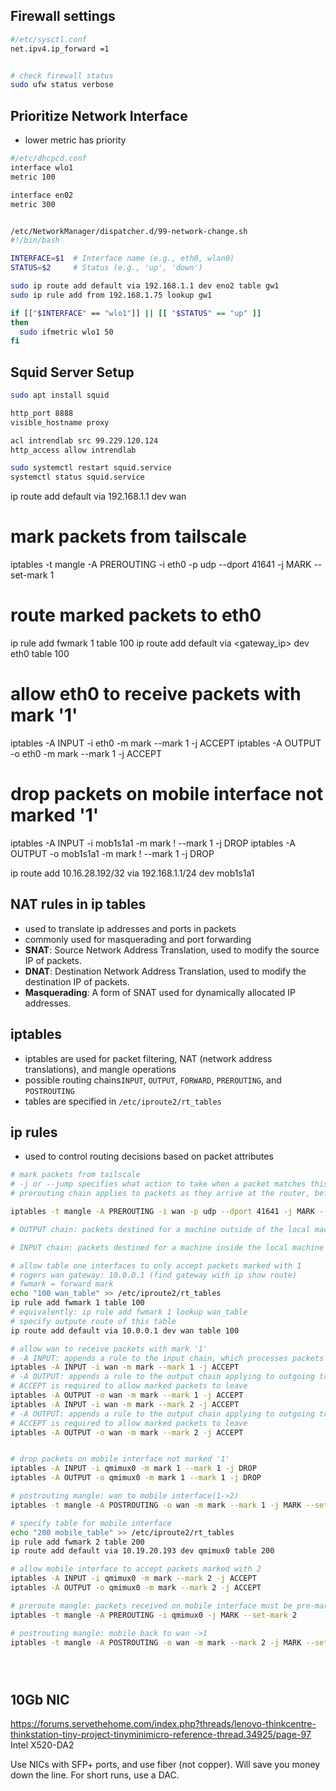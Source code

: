 


## Firewall settings
```sh
#/etc/sysctl.conf
net.ipv4.ip_forward =1


# check firewall status
sudo ufw status verbose
```

## Prioritize Network Interface
- lower metric has priority
```sh
#/etc/dhcpcd.conf
interface wlo1
metric 100

interface en02
metric 300


/etc/NetworkManager/dispatcher.d/99-network-change.sh
#!/bin/bash

INTERFACE=$1  # Interface name (e.g., eth0, wlan0)
STATUS=$2     # Status (e.g., 'up', 'down')

sudo ip route add default via 192.168.1.1 dev eno2 table gw1
sudo ip rule add from 192.168.1.75 lookup gw1

if [["$INTERFACE" == "wlo1"]] || [[ "$STATUS" == "up" ]]
then
  sudo ifmetric wlo1 50
fi

```
## Squid Server Setup
```sh
sudo apt install squid

http_port 8888
visible_hostname proxy

acl intrendlab src 99.229.120.124
http_access allow intrendlab

sudo systemctl restart squid.service
systemctl status squid.service

```

ip route add default via 192.168.1.1 dev wan

# mark packets from tailscale
iptables -t mangle -A PREROUTING -i eth0 -p udp --dport 41641 -j MARK --set-mark 1

# route marked packets to eth0
ip rule add fwmark 1 table 100
ip route add default via <gateway_ip> dev eth0 table 100

# allow eth0 to receive packets with mark '1'
iptables -A INPUT -i eth0 -m mark --mark 1 -j ACCEPT
iptables -A OUTPUT -o eth0 -m mark --mark 1 -j ACCEPT

# drop packets on mobile interface not marked '1'
iptables -A INPUT -i mob1s1a1 -m mark ! --mark 1 -j DROP
iptables -A OUTPUT -o mob1s1a1 -m mark ! --mark 1 -j DROP



ip route add 10.16.28.192/32 via 192.168.1.1/24 dev mob1s1a1


## NAT rules in ip tables
- used to translate ip addresses and ports in packets
- commonly used for masquerading and port forwarding
- **SNAT**: Source Network Address Translation, used to modify the source IP of packets.
- **DNAT**: Destination Network Address Translation, used to modify the destination IP of packets.
- **Masquerading**: A form of SNAT used for dynamically allocated IP addresses.
## iptables
- iptables are used for packet filtering, NAT (network address translations), and mangle operations
- possible routing chains`INPUT`, `OUTPUT`, `FORWARD`, `PREROUTING`, and `POSTROUTING`
- tables are specified in `/etc/iproute2/rt_tables`
## ip rules
- used to control routing decisions based on packet attributes


```sh
# mark packets from tailscale
# -j or --jump specifies what action to take when a packet matches this rule
# prerouting chain applies to packets as they arrive at the router, before the system decides where to route them (internally, to another network interface, or to WAN)

iptables -t mangle -A PREROUTING -i wan -p udp --dport 41641 -j MARK --set-mark 1

# OUTPUT chain: packets destined for a machine outside of the local machine

# INPUT chain: packets destined for a machine inside the local machine

# allow table one interfaces to only accept packets marked with 1
# rogers wan gateway: 10.0.0.1 (find gateway with ip show route)
# fwmark = forward mark
echo "100 wan_table" >> /etc/iproute2/rt_tables
ip rule add fwmark 1 table 100
# equivalently: ip rule add fwmark 1 lookup wan_table
# specify outpute route of this table
ip route add default via 10.0.0.1 dev wan table 100

# allow wan to receive packets with mark '1'
# -A INPUT: appends a rule to the input chain, which processes packets destined for the local interface
iptables -A INPUT -i wan -m mark --mark 1 -j ACCEPT
# -A OUTPUT: appends a rule to the output chain applying to outgoing traffic on t
# ACCEPT is required to allow marked packets to leave
iptables -A OUTPUT -o wan -m mark --mark 1 -j ACCEPT
iptables -A INPUT -i wan -m mark --mark 2 -j ACCEPT
# -A OUTPUT: appends a rule to the output chain applying to outgoing traffic on t
# ACCEPT is required to allow marked packets to leave
iptables -A OUTPUT -o wan -m mark --mark 2 -j ACCEPT


# drop packets on mobile interface not marked '1'
iptables -A INPUT -i qmimux0 -m mark 1 --mark 1 -j DROP
iptables -A OUTPUT -o qmimux0 -m mark 1 --mark 1 -j DROP

# postrouting mangle: wan to mobile interface(1->2)
iptables -t mangle -A POSTROUTING -o wan -m mark --mark 1 -j MARK --set-mark 2

# specify table for mobile interface
echo "200 mobile_table" >> /etc/iproute2/rt_tables
ip rule add fwmark 2 table 200
ip route add default via 10.19.20.193 dev qmimux0 table 200

# allow mobile interface to accept packets marked with 2
iptables -A INPUT -i qmimux0 -m mark --mark 2 -j ACCEPT
iptables -A OUTPUT -o qmimux0 -m mark --mark 2 -j ACCEPT

# preroute mangle: packets received on mobile interface must be pre-marked with mark 2 or they will be dropped
iptables -t mangle -A PREROUTING -i qmimux0 -j MARK --set-mark 2

# postrouting mangle: mobile back to wan ->1
iptables -t mangle -A POSTROUTING -o wan -m mark --mark 2 -j MARK --set-mark 1





```


## 10Gb NIC
https://forums.servethehome.com/index.php?threads/lenovo-thinkcentre-thinkstation-tiny-project-tinyminimicro-reference-thread.34925/page-97
Intel X520-DA2


Use NICs with SFP+ ports, and use fiber (not copper). Will save you money down the line.
For short runs, use a DAC.